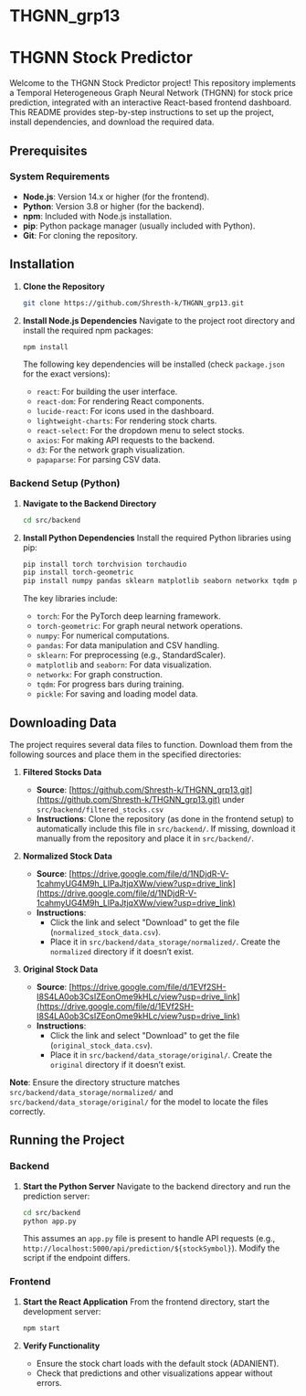 # THGNN_grp13

# THGNN Stock Predictor

Welcome to the THGNN Stock Predictor project! This repository implements a Temporal Heterogeneous Graph Neural Network (THGNN) for stock price prediction, integrated with an interactive React-based frontend dashboard. This README provides step-by-step instructions to set up the project, install dependencies, and download the required data.


## Prerequisites

### System Requirements
- **Node.js**: Version 14.x or higher (for the frontend).
- **Python**: Version 3.8 or higher (for the backend).
- **npm**: Included with Node.js installation.
- **pip**: Python package manager (usually included with Python).
- **Git**: For cloning the repository.


## Installation


1. **Clone the Repository**
   ```bash
   git clone https://github.com/Shresth-k/THGNN_grp13.git
   ```

2. **Install Node.js Dependencies**
   Navigate to the project root directory and install the required npm packages:
   ```bash
   npm install
   ```
   The following key dependencies will be installed (check `package.json` for the exact versions):
   - `react`: For building the user interface.
   - `react-dom`: For rendering React components.
   - `lucide-react`: For icons used in the dashboard.
   - `lightweight-charts`: For rendering stock charts.
   - `react-select`: For the dropdown menu to select stocks.
   - `axios`: For making API requests to the backend.
   - `d3`: For the network graph visualization.
   - `papaparse`: For parsing CSV data.

### Backend Setup (Python)

1. **Navigate to the Backend Directory**
   ```bash
   cd src/backend
   ```

2. **Install Python Dependencies**
   Install the required Python libraries using pip:
   ```bash
   pip install torch torchvision torchaudio
   pip install torch-geometric
   pip install numpy pandas sklearn matplotlib seaborn networkx tqdm pickle
   ```
   The key libraries include:
   - `torch`: For the PyTorch deep learning framework.
   - `torch-geometric`: For graph neural network operations.
   - `numpy`: For numerical computations.
   - `pandas`: For data manipulation and CSV handling.
   - `sklearn`: For preprocessing (e.g., StandardScaler).
   - `matplotlib` and `seaborn`: For data visualization.
   - `networkx`: For graph construction.
   - `tqdm`: For progress bars during training.
   - `pickle`: For saving and loading model data.


## Downloading Data

The project requires several data files to function. Download them from the following sources and place them in the specified directories:

1. **Filtered Stocks Data**
   - **Source**: [https://github.com/Shresth-k/THGNN_grp13.git](https://github.com/Shresth-k/THGNN_grp13.git) under `src/backend/filtered_stocks.csv`
   - **Instructions**: Clone the repository (as done in the frontend setup) to automatically include this file in `src/backend/`. If missing, download it manually from the repository and place it in `src/backend/`.

2. **Normalized Stock Data**
   - **Source**: [https://drive.google.com/file/d/1NDjdR-V-1cahmyUG4M9h_LlPaJtjqXWw/view?usp=drive_link](https://drive.google.com/file/d/1NDjdR-V-1cahmyUG4M9h_LlPaJtjqXWw/view?usp=drive_link)
   - **Instructions**: 
     - Click the link and select "Download" to get the file (`normalized_stock_data.csv`).
     - Place it in `src/backend/data_storage/normalized/`. Create the `normalized` directory if it doesn’t exist.

3. **Original Stock Data**
   - **Source**: [https://drive.google.com/file/d/1EVf2SH-I8S4LA0ob3CsIZEonOme9kHLc/view?usp=drive_link](https://drive.google.com/file/d/1EVf2SH-I8S4LA0ob3CsIZEonOme9kHLc/view?usp=drive_link)
   - **Instructions**: 
     - Click the link and select "Download" to get the file (`original_stock_data.csv`).
     - Place it in `src/backend/data_storage/original/`. Create the `original` directory if it doesn’t exist.


**Note**: Ensure the directory structure matches `src/backend/data_storage/normalized/` and `src/backend/data_storage/original/` for the model to locate the files correctly.

## Running the Project

### Backend
1. **Start the Python Server**
   Navigate to the backend directory and run the prediction server:
   ```bash
   cd src/backend
   python app.py
   ```
   This assumes an `app.py` file is present to handle API requests (e.g., `http://localhost:5000/api/prediction/${stockSymbol}`). Modify the script if the endpoint differs.

### Frontend
1. **Start the React Application**
   From the frontend directory, start the development server:
   ```bash
   npm start
   ```

2. **Verify Functionality**
   - Ensure the stock chart loads with the default stock (ADANIENT).
   - Check that predictions and other visualizations appear without errors.
